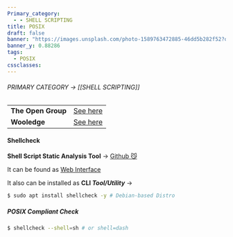 ```yaml
---
Primary_category:
  - - SHELL SCRIPTING
title: POSIX
draft: false
banner: "https://images.unsplash.com/photo-1589763472885-46dd5b282f52?q=80&w=1748&auto=format&fit=crop&ixlib=rb-4.0.3&ixid=M3wxMjA3fDB8MHxwaG90by1wYWdlfHx8fGVufDB8fHx8fA%3D%3D"
banner_y: 0.88286
tags:
  - POSIX
cssclasses:
---
```



###### PRIMARY CATEGORY → [[SHELL SCRIPTING]]

| | |
| --- | :---: |
| **The Open Group** | [See here](https://pubs.opengroup.org/onlinepubs/9799919799/utilities/contents.html) |
| **Wooledge** | [See here](https://mywiki.wooledge.org/POSIX#Utilities) |

#### Shellcheck

**Shell Script Static Analysis Tool** → [Github 😼](https://github.com/koalaman/shellcheck)

It can be found as [Web Interface](https://www.shellcheck.net/)

It also can be installed as **CLI _Tool/Utility_** →

```bash
$ sudo apt install shellcheck -y # Debian-based Distro
```

##### *POSIX Compliant Check*

```bash
$ shellcheck --shell=sh # or shell=dash
```
